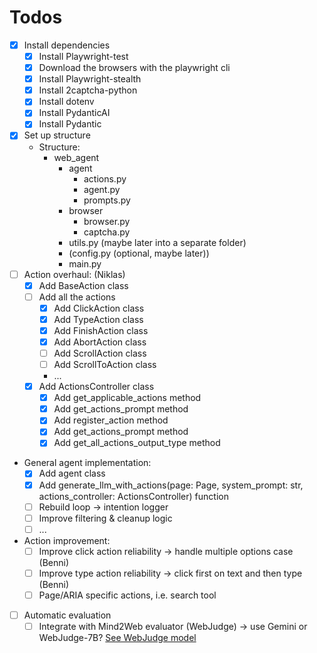 # Todos

- [x] Install dependencies
  - [x] Install Playwright-test
  - [x] Download the browsers with the playwright cli
  - [x] Install Playwright-stealth
  - [x] Install 2captcha-python
  - [x] Install dotenv
  - [x] Install PydanticAI
  - [x] Install Pydantic
- [x] Set up structure
  - Structure:
    - web_agent
      - agent
        - actions.py
        - agent.py
        - prompts.py
      - browser
        - browser.py
        - captcha.py
      - utils.py (maybe later into a separate folder)
      - (config.py (optional, maybe later))
      - main.py
- [ ] Action overhaul: (Niklas)
  - [x] Add BaseAction class
  - [ ] Add all the actions
    - [x] Add ClickAction class
    - [x] Add TypeAction class
    - [x] Add FinishAction class
    - [x] Add AbortAction class
    - [ ] Add ScrollAction class
    - [ ] Add ScrollToAction class
    - ...
  - [x] Add ActionsController class
    - [x] Add get_applicable_actions method
    - [x] Add get_actions_prompt method
    - [x] Add register_action method
    - [x] Add get_actions_prompt method
    - [x] Add get_all_actions_output_type method
- General agent implementation:
  - [x] Add agent class
  - [x] Add generate_llm_with_actions(page: Page, system_prompt: str, actions_controller: ActionsController) function
  - [ ] Rebuild loop -> intention logger
  - [ ] Improve filtering & cleanup logic
  - [ ] ...
- Action improvement:
  - [ ] Improve click action reliability -> handle multiple options case (Benni)
  - [ ] Improve type action reliability -> click first on text and then type (Benni)
  - [ ] Page/ARIA specific actions, i.e. search tool
- [ ] Automatic evaluation
  - [ ] Integrate with Mind2Web evaluator (WebJudge) -> use Gemini or WebJudge-7B?
        [See WebJudge model](https://huggingface.co/osunlp/WebJudge-7B)
